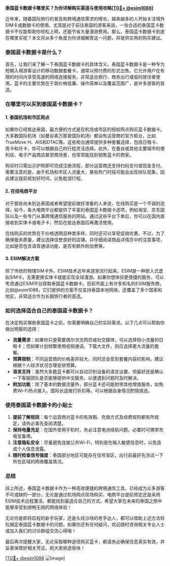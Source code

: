 **泰国蓝卡数据卡哪里买？为你详解购买渠道与使用攻略[[TG💪+ @esim1088](https://t.me/s/esim1088)]**

近年来，随着国际旅行的普及和跨境通信需求的增长，越来越多的人开始关注境外SIM卡或数据卡的使用。尤其是对于前往泰国的游客来说，一张合适的泰国蓝卡数据卡不仅能帮助你轻松上网，还能节省大量漫游费用。那么，泰国蓝卡数据卡到底在哪里买呢？本文将从多个角度为你详细解答这一问题，并提供实用的购买建议。

### 泰国蓝卡数据卡是什么？

首先，让我们来了解一下泰国蓝卡数据卡的具体含义。泰国蓝卡数据卡是一种专为短期入境游客设计的移动数据套餐卡，通常以预付费的形式出售。它允许用户在有限的时间内享受高速的网络连接服务，非常适合旅行、商务出行或临时居住者使用。蓝卡的主要优势在于其价格低廉、操作简单以及覆盖范围广，是许多游客的首选。

### 在哪里可以买到泰国蓝卡数据卡？

#### 1. 泰国机场和市区网点

如果你已经抵达泰国，最方便的方式是在机场或市区的授权网点购买蓝卡数据卡。大多数国际机场（如曼谷素万那普国际机场）都设有运营商的官方柜台，比如TrueMove H、AIS和DTAC等。这些柜台通常提供多种套餐选择，包括日租卡、周卡和月卡，你可以根据自己的行程灵活选择。此外，在曼谷或其他主要城市的便利店、电子产品商店甚至商场里，也常常能找到销售蓝卡的商家。

购买时只需出示护照即可完成注册流程，部分运营商还支持扫码支付或现金支付。需要注意的是，由于机场和市区人流量大，某些热门时段可能会出现排队现象，因此建议提前规划好时间，以免耽误行程。

#### 2. 在线电商平台

对于那些尚未到达泰国或者希望提前做好准备的人来说，在线购买是一个不错的选择。如今，各大电商平台都提供了丰富的泰国蓝卡数据卡选项，例如淘宝、京东国际以及一些专门从事跨境通信服务的网站。通过这些平台下单后，你可以在国内直接收到实体卡或电子卡，然后在抵达泰国后再激活使用。

在线购买的优势在于价格透明且种类多样，同时还可以享受促销优惠。不过，为了确保服务质量，建议选择信誉良好的店铺，并仔细阅读商品详情页中的注意事项，比如是否包含语音通话功能、是否有额外附加费等。

#### 3. ESIM解决方案

除了传统的物理SIM卡外，ESIM技术近年来逐渐流行起来。ESIM是一种嵌入式虚拟SIM卡，无需更换实体卡就能实现全球漫游。如果你想体验更便捷的服务，可以考虑通过ESIM平台获取泰国蓝卡数据卡。目前市面上有许多知名的ESIM服务商，比如@esim1088，它们提供的方案不仅支持泰国本地网络，还覆盖了多个国家和地区，非常适合作为长期旅行者的首选。

### 如何选择适合自己的泰国蓝卡数据卡？

在决定购买哪款泰国蓝卡之前，你需要明确自己的实际需求。以下几点可以帮助你做出明智的选择：

- **流量需求**：如果你只是需要偶尔浏览网页或社交媒体，可以选择较小流量的日租卡；但如果计划频繁使用视频通话、下载大文件，则应选择更大流量的套餐。
- **预算限制**：不同运营商的价格差异较大，同时还会受到套餐内容的影响。建议根据个人经济状况合理安排预算。
- **语言支持**：虽然大多数蓝卡都可以自动识别设备的语言设置，但最好还是确认一下客服团队是否能够提供中文服务，以便遇到问题时及时解决。
- **附加功能**：除了基本的数据流量外，部分蓝卡还可能附带其他增值服务，如免费Wi-Fi热点接入、国际长途拨打折扣等。可以根据自身情况酌情挑选。

### 使用泰国蓝卡数据卡的小贴士

1. **提前了解规则**：每个运营商对蓝卡的有效期、充值方式及续费规则都有所规定，请务必事先查阅清楚。
2. **保持电量充足**：在国外使用手机时，务必注意电池续航问题，必要时可携带充电宝备用。
3. **注意隐私安全**：尽量避免连接公共Wi-Fi，特别是在输入敏感信息时，以免造成个人信息泄露。
4. **随时检查信号强度**：泰国部分地区可能存在信号盲区，出行前最好先测试一下所在区域的网络覆盖情况。

### 总结

综上所述，泰国蓝卡数据卡作为一种高效便捷的跨境通信工具，已经成为众多游客不可或缺的一部分。无论是通过机场网点现场购买、电商平台提前预定还是采用ESIM技术远程激活，都能找到最适合自己的方式。希望大家在未来的泰国之旅中能够享受到顺畅无阻的网络体验！

无论你是即将启程的新手玩家，还是久经沙场的老手达人，都可以借助上述方法轻松搞定泰国蓝卡数据卡的问题。如果你还有任何疑问，欢迎随时咨询相关专业人士或加入我们的讨论群组交流心得哦！

最后再次提醒大家，无论采取哪种途径购买蓝卡，都请务必确保信息真实有效，并妥善保管好相关凭证。祝大家旅途愉快！

[[TG💪+ @esim1088](https://t.me/s/esim1088) ![Image](https://i.postimg.cc/4NQfJmqS/Snipaste-2025-05-13-00-14-12.png)]